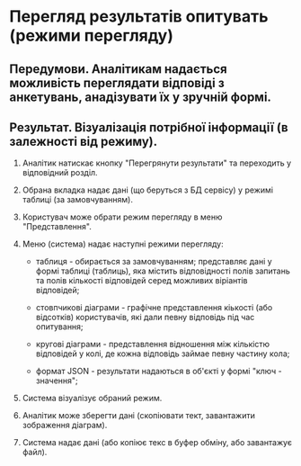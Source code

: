 # Перегляд результатів опитувать (режими перегляду)

## Передумови. Аналітикам надається можливість переглядати відповіді з анкетувань, анадізувати їх у зручній формі.

## Результат. Візуалізація потрібної інформації (в залежності від режиму). 

1. Аналітик натискає кнопку "Перегрянути результати" та переходить у відповідний розділ.

2. Обрана вкладка надає дані (що беруться з БД сервісу) у режимі таблиці (за замовчуванням).

3. Користувач може обрати режим перегляду в меню "Представлення".

4. Меню (система) надає наступні режими перегляду:

   * таблиця - обирається за замовчуванням; представляє дані у формі таблиці (таблиць), яка містить відповідності полів запитань та полів кількості відповідей серед можливих віріантів відповідей; 

   * стовпчикові діаграми - графічне представлення кіькості (або відсотків) користувачів, які дали певну відповідь під час опитування;  

   * кругові діаграми - представлення відношення між кількістю відповідей у колі, де кожна відповідь займае певну частину кола; 

   * формат JSON - результати надаються в об'єкті у формі "ключ - значення";

5. Система візуалізує обраний режим.

6. Аналітик може зберегти дані (скопіювати тект, завантажити зображення діаграм).

7. Система надає дані (або копіює текс в буфер обміну, або завантажує файл).
